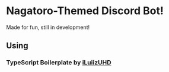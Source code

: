 # Nagatoro-Themed Discord Bot!

Made for fun, still in development!

## Using

### TypeScript Boilerplate by [iLuiizUHD](https://github.com/iLuiizUHD/typescript-boilerplate)
